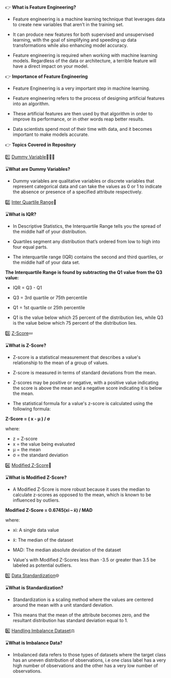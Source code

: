 👉 **What is Feature Engineering?**

- Feature engineering is a machine learning technique that leverages data to create new variables that aren’t in the training set.

- It can produce new features for both supervised and unsupervised learning, with the goal of simplifying and speeding up data transformations while also enhancing model accuracy. 

- Feature engineering is required when working with machine learning models. Regardless of the data or architecture, a terrible feature will have a direct impact on your model.

👉 **Importance of Feature Engineering**

- Feature Engineering is a very important step in machine learning.

- Feature engineering refers to the process of designing artificial features into an algorithm.

- These artificial features are then used by that algorithm in order to improve its performance, or in other words reap better results.

- Data scientists spend most of their time with data, and it becomes important to make models accurate.

👉 **Topics Covered in Repository**

1️⃣ [Dummy Variable](https://www.kaggle.com/code/themrityunjaypathak/dummy-variable)🧑‍🤝‍🧑

⌛**What are Dummy Variables?**

- Dummy variables are qualitative variables or discrete variables that represent categorical data and can take the values as 0 or 1 to indicate the absence or presence of a specified attribute respectively.

2️⃣ [Inter Quartile Range](https://www.kaggle.com/code/themrityunjaypathak/removing-outlier-from-data-using-iqr)🪬

⌛**What is IQR?**

- In Descriptive Statistics, the Interquartile Range tells you the spread of the middle half of your distribution.

- Quartiles segment any distribution that’s ordered from low to high into four equal parts. 

- The interquartile range (IQR) contains the second and third quartiles, or the middle half of your data set.

**The Interquartile Range is found by subtracting the Q1 value from the Q3 value:**

- IQR = Q3 - Q1
- Q3 = 3rd quartile or 75th percentile
- Q1 = 1st quartile or 25th percentile

- Q1 is the value below which 25 percent of the distribution lies, while Q3 is the value below which 75 percent of the distribution lies.

3️⃣ [Z-Score](https://www.kaggle.com/code/themrityunjaypathak/removing-outlier-from-data-using-zscore)💤

⌛**What is Z-Score?**

- Z-score is a statistical measurement that describes a value's relationship to the mean of a group of values.

- Z-score is measured in terms of standard deviations from the mean.

- Z-scores may be positive or negative, with a positive value indicating the score is above the mean and a negative score indicating it is below the mean.

- The statistical formula for a value's z-score is calculated using the following formula:

**Z-Score = ( x - μ ) / σ**

where:

- z = Z-score
- x = the value being evaluated
- μ = the mean
- σ = the standard deviation

4️⃣ [Modified Z-Score](https://www.kaggle.com/code/themrityunjaypathak/removing-outlier-from-data-using-modified-zscore)🔧

⌛**What is Modified Z-Score?**

- A Modified Z-Score is more robust because it uses the median to calculate z-scores as opposed to the mean, which is known to be influenced by outliers.

**Modified Z-Score = 0.6745(xi – x̃) / MAD**

where:

- xi: A single data value
- x̃: The median of the dataset
- MAD: The median absolute deviation of the dataset

- Value's with Modified Z-Scores less than -3.5 or greater than 3.5 be labeled as potential outliers.

5️⃣ [Data Standardization](https://www.kaggle.com/code/themrityunjaypathak/data-standardization)🌐

⌛**What is Standardization?**

- Standardization is a scaling method where the values are centered around the mean with a unit standard deviation.

- This means that the mean of the attribute becomes zero, and the resultant distribution has standard deviation equal to 1.

6️⃣ [Handling Imbalance Dataset](https://www.kaggle.com/code/themrityunjaypathak/handling-imbalance-dataset)⚖️

⌛**What is Imbalance Data?**

- Imbalanced data refers to those types of datasets where the target class has an uneven distribution of observations, i.e one class label has a very high number of observations and the other has a very low number of observations.

